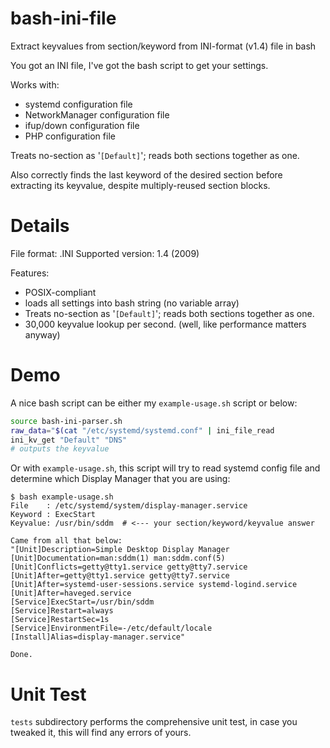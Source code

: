 # bash-ini-file
Extract keyvalues from section/keyword from INI-format (v1.4) file in bash

You got an INI file, I've got the bash script to get your settings.

Works with:

* systemd configuration file
* NetworkManager configuration file
* ifup/down configuration file
* PHP configuration file

Treats no-section as '`[Default]`';  reads both sections together as one.

Also correctly finds the last keyword of the desired section before extracting its keyvalue, despite multiply-reused section blocks.

Details
=======

File format: .INI
Supported version: 1.4 (2009)

Features:

* POSIX-compliant
* loads all settings into bash string (no variable array)
* Treats no-section as '`[Default]`';  reads both sections together as one.
* 30,000 keyvalue lookup per second.  (well, like performance matters anyway)

Demo
====
A nice bash script can be either my `example-usage.sh` script or below:

```bash
source bash-ini-parser.sh
raw_data="$(cat "/etc/systemd/systemd.conf" | ini_file_read
ini_kv_get "Default" "DNS"
# outputs the keyvalue
```

Or with `example-usage.sh`, this script will try to read systemd config file and determine which Display Manager that you are using:

```console
$ bash example-usage.sh 
File    : /etc/systemd/system/display-manager.service
Keyword : ExecStart
Keyvalue: /usr/bin/sddm  # <--- your section/keyword/keyvalue answer

Came from all that below:
"[Unit]Description=Simple Desktop Display Manager
[Unit]Documentation=man:sddm(1) man:sddm.conf(5)
[Unit]Conflicts=getty@tty1.service getty@tty7.service
[Unit]After=getty@tty1.service getty@tty7.service
[Unit]After=systemd-user-sessions.service systemd-logind.service
[Unit]After=haveged.service
[Service]ExecStart=/usr/bin/sddm
[Service]Restart=always
[Service]RestartSec=1s
[Service]EnvironmentFile=-/etc/default/locale
[Install]Alias=display-manager.service"

Done.
```

Unit Test
=========
`tests` subdirectory performs the comprehensive unit test, in case you tweaked it, this will find any errors of yours.



